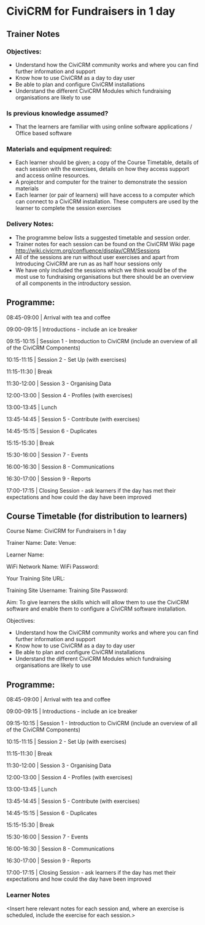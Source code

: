 # CiviCRM for Fundraisers in 1 day

## Trainer Notes

### Objectives:

* Understand how the CiviCRM community works and where you can find further information and support
* Know how to use CiviCRM as a day to day user
* Be able to plan and configure CiviCRM installations
* Understand the different CiviCRM Modules which fundraising organisations are likely to use

### Is previous knowledge assumed?

* That the learners are familiar with using online software applications / Office based software

### Materials and equipment required:
* Each learner should be given; a copy of the Course Timetable, details of each session with the exercises, details on how they access support and access online resources.
* A projector and computer for the trainer to demonstrate the session materials 
* Each learner (or pair of learners) will have access to a computer which can connect to a CiviCRM installation. These computers are used by the learner to complete the session exercises
 
### Delivery Notes:
- The programme below lists a suggested timetable and session order.
- Trainer notes for each session can be found on the CiviCRM Wiki page http://wiki.civicrm.org/confluence/display/CRM/Sessions
- All of the sessions are run without user exercises and apart from Introducing CiviCRM are run as as half hour sessions only
- We have only included the sessions which we think would be of the most use to fundraising organisations but there should be an overview of all components in the introductory session. 

## Programme:

08:45-09:00  |  Arrival with tea and coffee

09:00-09:15  |  Introductions - include an ice breaker

09:15-10:15  |  Session 1 - Introduction to CiviCRM (include an overview of all of the CiviCRM Components)

10:15-11:15  |  Session 2 - Set Up (with exercises)

11:15-11:30  |  Break

11:30-12:00  |  Session 3 - Organising Data

12:00-13:00  |  Session 4 - Profiles  (with exercises)

13:00-13:45  |  Lunch

13:45-14:45  |  Session 5 - Contribute (with exercises)

14:45-15:15  |  Session 6 - Duplicates

15:15-15:30  |  Break

15:30-16:00  |  Session 7 - Events

16:00-16:30  |  Session 8 - Communications

16:30-17:00  |  Session 9 - Reports

17:00-17:15  |  Closing Session - ask learners if the day has met their expectations and how could the day have been improved

## Course Timetable (for distribution to learners)

Course Name: CiviCRM for Fundraisers in 1 day

Trainer Name:                           Date:                              Venue:

Learner Name: 

WiFi Network Name:                            WiFi Password: 

Your Training Site URL: 

Training Site Username:                      Training Site Password:

 

Aim: To give learners the skills which will allow them to use the CiviCRM software and enable them to configure a CiviCRM software installation.

Objectives: 
* Understand how the CiviCRM community works and where you can find further information and support
* Know how to use CiviCRM as a day to day user
* Be able to plan and configure CiviCRM installations
* Understand the different CiviCRM Modules which fundraising organisations are likely to use

## Programme:

08:45-09:00  |  Arrival with tea and coffee

09:00-09:15  |  Introductions - include an ice breaker 

09:15-10:15  |  Session 1 - Introduction to CiviCRM (include an overview of all of the CiviCRM Components)

10:15-11:15  |  Session 2 - Set Up (with exercises)

11:15-11:30  |  Break

11:30-12:00  |  Session 3 - Organising Data

12:00-13:00  |  Session 4 - Profiles  (with exercises)

13:00-13:45  |  Lunch

13:45-14:45  |  Session 5 - Contribute (with exercises)

14:45-15:15  |  Session 6 - Duplicates

15:15-15:30  |  Break

15:30-16:00  |  Session 7 - Events 

16:00-16:30  |  Session 8 - Communications

16:30-17:00  |  Session 9 - Reports

17:00-17:15  |  Closing Session - ask learners if the day has met their expectations and how could the day have been improved

 
### Learner Notes
 
<Insert here relevant notes for each session and, where an exercise is scheduled, include the exercise for each session.>
